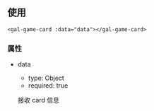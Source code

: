 ## 使用

```
<gal-game-card :data="data"></gal-game-card>
```

### 属性

-   data

    -   type: Object
    -   required: true

    接收 card 信息
